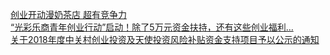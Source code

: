   
[创业开动漫奶茶店 超有竞争力](http://www.dianyue.me/archives/663/sm7y6tl2xkkj74op/)  
[“光彩乐商青年创业行动”启动！除了5万元资金扶持，还有这些创业福利…](http://www.dianyue.me/archives/124/1vpd4jhqlnox6vfw/)  
[关于2018年度中关村创业投资及天使投资风险补贴资金支持项目予以公示的通知](http://www.dianyue.me/archives/670/xgc76zetbamjxj2f/)